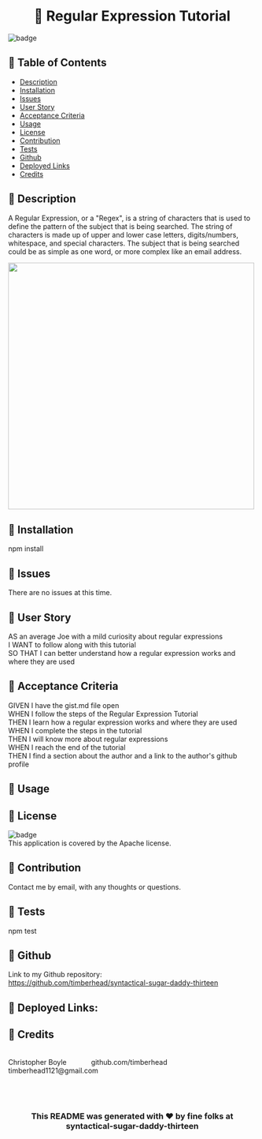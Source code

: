 



<h1 align="center">🐛 Regular Expression Tutorial</h1>
  
![badge](https://img.shields.io/badge/license-Apache-blue)<br/>
## 🌼 Table of Contents
- [Description](#description)
- [Installation](#installation)
- [Issues](#issues)
- [User Story](#user_story)
- [Acceptance Criteria](#acceptance_criteria)
- [Usage](#usage)
- [License](#license)
- [Contribution](#contribution)
- [Tests](#tests)
- [Github](#github)
- [Deployed Links](#deployed_links)
- [Credits](#name#github#email)

## 🌼 Description

A Regular Expression, or a "Regex", is a string of characters that is used to define the pattern of the subject that is being searched.  The string of characters is made up of upper and lower case letters, digits/numbers, whitespace, and special characters.  The subject that is being searched could be as simple as one word, or more complex like an email address.

<img src="./public/img/.jpeg" alt="" width="500"/>

## 🌼 Installation

npm install

## 🌼 Issues

There are no issues at this time.

## 🌼 User Story

AS an average Joe with a mild curiosity about regular expressions
<br/>
I WANT to follow along with this tutorial 
<br/>
SO THAT I can better understand how a regular expression works and where they are used 
<br/>

## 🌼 Acceptance Criteria

GIVEN I have the gist.md file open 
<br/>
WHEN I follow the steps of the Regular Expression Tutorial 
<br/>
THEN I learn how a regular expression works and where they are used 
<br/>
WHEN I complete the steps in the tutorial
<br/>
THEN I will know more about regular expressions
<br/>
WHEN I reach the end of the tutorial
<br/>
THEN I find a section about the author and a link to the author's github profile

## 🌼 Usage



## 🌼 License

![badge](https://img.shields.io/badge/license-Apache-blue)
<br />
This application is covered by the Apache license.

## 🌼 Contribution

Contact me by email, with any thoughts or questions.

## 🌼 Tests

npm test

## 🌼 Github

Link to my Github repository:
<br/>
https://github.com/timberhead/syntactical-sugar-daddy-thirteen

## 🌼 Deployed Links:



## 🦋 Credits
<br/>
Christopher Boyle&nbsp;&nbsp;&emsp;&emsp;&emsp;github.com/timberhead&nbsp;&nbsp;&nbsp;&emsp;&emsp;&emsp;timberhead1121@gmail.com
<br/>
<br/>
<br/>
<br/>

<h3 align="center">This README was generated with ❤️ by fine folks at syntactical-sugar-daddy-thirteen</h3>
